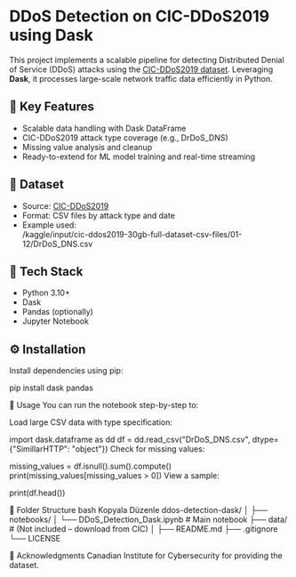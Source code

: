 # DDoS Detection on CIC-DDoS2019 using Dask

This project implements a scalable pipeline for detecting Distributed Denial of Service (DDoS) attacks using the [CIC-DDoS2019 dataset](https://www.unb.ca/cic/datasets/ddos-2019.html). Leveraging **Dask**, it processes large-scale network traffic data efficiently in Python.

## 🚀 Key Features

- Scalable data handling with Dask DataFrame
- CIC-DDoS2019 attack type coverage (e.g., DrDoS_DNS)
- Missing value analysis and cleanup
- Ready-to-extend for ML model training and real-time streaming

## 📂 Dataset

- Source: [CIC-DDoS2019](https://www.unb.ca/cic/datasets/ddos-2019.html)
- Format: CSV files by attack type and date
- Example used:  
/kaggle/input/cic-ddos2019-30gb-full-dataset-csv-files/01-12/DrDoS_DNS.csv


## 🧰 Tech Stack

- Python 3.10+
- Dask
- Pandas (optionally)
- Jupyter Notebook

## ⚙️ Installation

Install dependencies using pip:

pip install dask pandas

📒 Usage
You can run the notebook step-by-step to:

Load large CSV data with type specification:

import dask.dataframe as dd
df = dd.read_csv("DrDoS_DNS.csv", dtype={"SimillarHTTP": "object"})
Check for missing values:

missing_values = df.isnull().sum().compute()
print(missing_values[missing_values > 0])
View a sample:

print(df.head())

📁 Folder Structure
bash
Kopyala
Düzenle
ddos-detection-dask/
│
├── notebooks/
│   └── DDoS_Detection_Dask.ipynb     # Main notebook
├── data/                             # (Not included – download from CIC)
│
├── README.md
├── .gitignore
└── LICENSE


🙌 Acknowledgments
Canadian Institute for Cybersecurity for providing the dataset.
